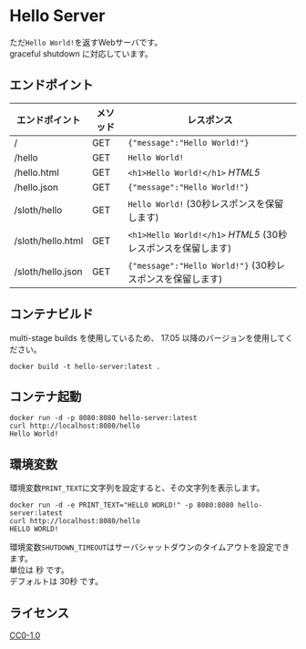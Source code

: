 # Hello Server
ただ`Hello World!`を返すWebサーバです。  
graceful shutdown に対応しています。

## エンドポイント

エンドポイント | メソッド | レスポンス
--- | --- | ---
/ | GET | `{"message":"Hello World!"}`
/hello | GET | `Hello World!`
/hello.html | GET | `<h1>Hello World!</h1>` *HTML5*
/hello.json | GET | `{"message":"Hello World!"}`
/sloth/hello | GET | `Hello World!` (30秒レスポンスを保留します)
/sloth/hello.html | GET | `<h1>Hello World!</h1>` *HTML5* (30秒レスポンスを保留します)
/sloth/hello.json | GET | `{"message":"Hello World!"}` (30秒レスポンスを保留します)

## コンテナビルド
multi-stage builds を使用しているため、 17.05 以降のバージョンを使用してください。

```
docker build -t hello-server:latest .
```

## コンテナ起動

```
docker run -d -p 8080:8080 hello-server:latest
curl http://localhost:8080/hello
Hello World!
```

## 環境変数

環境変数`PRINT_TEXT`に文字列を設定すると、その文字列を表示します。

```
docker run -d -e PRINT_TEXT="HELLO WORLD!" -p 8080:8080 hello-server:latest
curl http://localhost:8080/hello
HELLO WORLD!
```

環境変数`SHUTDOWN_TIMEOUT`はサーバシャットダウンのタイムアウトを設定できます。  
単位は 秒 です。  
デフォルトは 30秒 です。

## ライセンス

[CC0-1.0](./LICENSE)